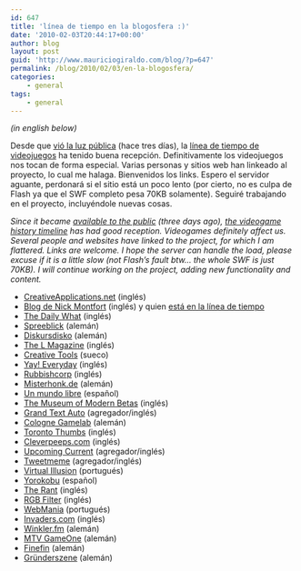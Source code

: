 ```yaml
---
id: 647
title: 'línea de tiempo en la blogosfera :)'
date: '2010-02-03T20:44:17+00:00'
author: blog
layout: post
guid: 'http://www.mauriciogiraldo.com/blog/?p=647'
permalink: /blog/2010/02/03/en-la-blogosfera/
categories:
    - general
tags:
    - general
---
```


*(in english below)*

Desde que [vió la luz pública](http://www.mauriciogiraldo.com/blog/2010/01/25/una-linea-de-tiempo-de-videojuegos/) (hace tres días), la [línea de tiempo de videojuegos](http://www.mauriciogiraldo.com/vgline/beta/) ha tenido buena recepción. Definitivamente los videojuegos nos tocan de forma especial. Varias personas y sitios web han linkeado al proyecto, lo cual me halaga. Bienvenidos los links. Espero el servidor aguante, perdonará si el sitio está un poco lento (por cierto, no es culpa de Flash ya que el SWF completo pesa 70KB solamente). Seguiré trabajando en el proyecto, incluyéndole nuevas cosas.

*Since it became [available to the public](http://www.mauriciogiraldo.com/blog/2010/01/30/the-videogame-history-timeline/) (three days ago), [the videogame history timeline](http://www.mauriciogiraldo.com/vgline/beta/) has had good reception. Videogames definitely affect us. Several people and websites have linked to the project, for which I am flattered. Links are welcome. I hope the server can handle the load, please excuse if it is a little slow (not Flash’s fault btw… the whole SWF is just 70KB). I will continue working on the project, adding new functionality and content.*

- [CreativeApplications.net](http://www.creativeapplications.net/flash/history-of-video-games-flash/) (inglés)
- [ Blog de Nick Montfort](http://nickm.com/post/2010/02/videogame-timeline/) (inglés) y quien [está en la línea de tiempo](http://www.mauriciogiraldo.com/vgline/beta/#/198)
- [ The Daily What](http://thedw.us/post/368782442/morning-links-the-videogame-history) (inglés)
- [ Spreeblick](http://www.spreeblick.com/2010/02/03/videogame-timeline-%E2%80%93-die-geschichte-des-daddelns-seit-1791/) (alemán)
- [ Diskursdisko](http://www.diskursdisko.de/2010/02/videogame-history-timeline/) (alemán)
- [The L Magazine](http://www.thelmagazine.com/TheMeasure/archives/2010/02/03/interactive-timeline-chronicles-the-surprisingly-pong-history-of-videogames) (inglés)
- [ Creative Tools](http://www.creativetools.se/allmanna-nyhetskategorier/77-film-bild-spel-tryck-reklam-och-media/10127-om-datorspelens-historia.html) (sueco)
- [Yay! Everyday](http://www.yayeveryday.com/) (inglés)
- [ Rubbishcorp](http://www.rubbishcorp.com/visual-videogame-timeline/) (inglés)
- [ Misterhonk.de](http://www.misterhonk.de/blog/4476/videogame-history-timeline/) (alemán)
- [ Un mundo libre](http://unmundolibre.net/2010/02/03/historia-los-videojuegos-interactiva/) (español)
- [ The Museum of Modern Betas](http://momb.socio-kybernetics.net/beta/the-videogame-timeline) (inglés)
- [ Grand Text Auto](http://grandtextauto.org/) (agregador/inglés)
- [ Cologne Gamelab](http://colognegamelab.de/post?postid=77) (alemán)
- [ Toronto Thumbs](http://www.torontothumbs.com/2010/02/03/made-of-win-the-videogame-history-timeline/) (inglés)
- [ Cleverpeeps.com](http://www.cleverpeeps.com/post/367576169/the-videogame-timeline-beta) (inglés)
- [Upcoming Current](http://upcoming.current.com/items/868274_made-of-win-the-videogame-history-timeline.htm) (agregador/inglés)
- [Tweetmeme](http://tweetmeme.com/story/517053723/history-of-video-games-flash) (agregador/inglés)
- [Virtual Illusion](http://virtual-illusion.blogspot.com/2010/02/mapa-cronologico-dos-videojogos.html) (portugués)
- [Yorokobu](http://www.yorokobu.es/2010/02/04/la-historia-de-los-videojuegos-de-un-vistazo/) (español)
- [The Rant](http://chronosign.com/rant/yadurajiv/2010/02/491) (inglés)
- [RGB Filter](http://www.rgbfilter.com/?p=2976) (inglés)
- [WebMania](http://2.0.bloguite.com/websites/toda-a-historia-dos-videojogos-num-so-site.html) (portugués)
- [Invaders.com](http://retro.invaders.com/?p=2651) (inglés)
- [Winkler.fm](http://www.konniwinkler.de/2010/02/die-geschichte-der-videogames/) (alemán)
- [MTV GameOne](http://gameone.de/specials/eine-kurze-geschichte-der-videospiele-und-ihrer-werbung) (alemán)
- [Finefin](http://blog.finefin.com/?p=252) (alemán)
- [Gründerszene](http://www.gruenderszene.de/news/grunderszene-today-betaphase-bei-mirapodo-guckauto-als-uber-portal-dailydeal-schluckt-teambon/) (alemán)